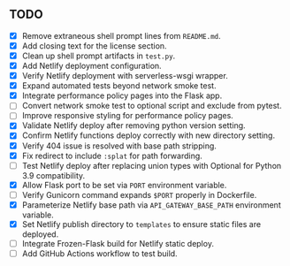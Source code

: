 ## TODO

- [x] Remove extraneous shell prompt lines from `README.md`.
- [x] Add closing text for the license section.
- [x] Clean up shell prompt artifacts in `test.py`.
- [x] Add Netlify deployment configuration.
- [x] Verify Netlify deployment with serverless-wsgi wrapper.
- [x] Expand automated tests beyond network smoke test.
- [x] Integrate performance policy pages into the Flask app.
- [ ] Convert network smoke test to optional script and exclude from pytest.
- [ ] Improve responsive styling for performance policy pages.
- [x] Validate Netlify deploy after removing python version setting.
- [x] Confirm Netlify functions deploy correctly with new directory setting.
- [x] Verify 404 issue is resolved with base path stripping.
- [x] Fix redirect to include `:splat` for path forwarding.
- [ ] Test Netlify deploy after replacing union types with Optional for Python
      3.9 compatibility.
- [x] Allow Flask port to be set via `PORT` environment variable.
- [ ] Verify Gunicorn command expands `$PORT` properly in Dockerfile.
- [x] Parameterize Netlify base path via `API_GATEWAY_BASE_PATH` environment variable.
- [x] Set Netlify publish directory to `templates` to ensure static files are deployed.
- [ ] Integrate Frozen-Flask build for Netlify static deploy.
- [ ] Add GitHub Actions workflow to test build.
